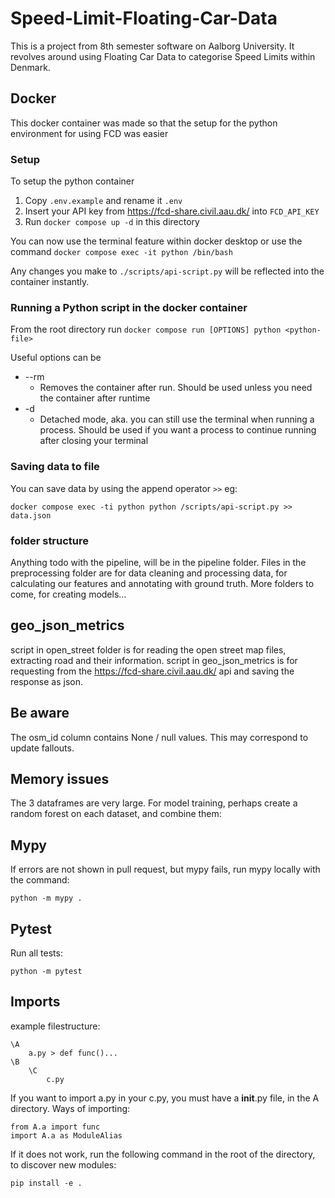 # Speed-Limit-Floating-Car-Data
This is a project from 8th semester software on Aalborg University. It revolves around using Floating Car Data to categorise Speed Limits within Denmark.

## Docker

This docker container was made so that the setup for the python environment for using FCD was easier

### Setup

To setup the python container
1. Copy `.env.example` and rename it `.env`
2. Insert your API key from https://fcd-share.civil.aau.dk/ into `FCD_API_KEY`
3. Run `docker compose up -d` in this directory

You can now use the terminal feature within docker desktop or use the command `docker compose exec -it python /bin/bash`

Any changes you make to `./scripts/api-script.py` will be reflected into the container instantly.

### Running a Python script in the docker container

From the root directory run
`docker compose run [OPTIONS] python <python-file>`

Useful options can be
- --rm
    - Removes the container after run. Should be used unless you need the container after runtime
- -d
    - Detached mode, aka. you can still use the terminal when running a process. Should be used if you want a process to continue running after closing your terminal

### Saving data to file

You can save data by using the append operator `>>` eg: 

```
docker compose exec -ti python python /scripts/api-script.py >> data.json
```

### folder structure
Anything todo with the pipeline, will be in the pipeline folder.
Files in the preprocessing folder are for data cleaning and processing data, for calculating our features and annotating with ground truth. 
More folders to come, for creating models...

## geo_json_metrics
script in open_street folder is for reading the open street map files, extracting road and their information.
script in geo_json_metrics is for requesting from the https://fcd-share.civil.aau.dk/ api and saving the response as json. 

## Be aware
The osm_id column contains None / null values. This may correspond to update fallouts.

## Memory issues 
The 3 dataframes are very large. For model training, perhaps create a random forest on each dataset, and combine them:

## Mypy
If errors are not shown in pull request, but mypy fails, run mypy locally with the command:
```
python -m mypy .
```

## Pytest
Run all tests:
```
python -m pytest
```

## Imports
example filestructure:
```
\A
    a.py > def func()...
\B
    \C
        c.py
```
If you want to import a.py in your c.py, you must have a __init__.py file, in the A directory.
Ways of importing:
```
from A.a import func
import A.a as ModuleAlias
```
If it does not work, run the following command in the root of the directory, to discover new modules:
```
pip install -e .
```


